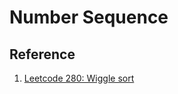 # Number Sequence

## Reference

1. [Leetcode 280: Wiggle sort](https://leetcode.com/problems/wiggle-sort/)
